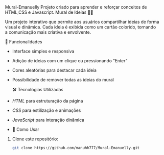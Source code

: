   Mural-Emanuelly
Projeto  criado para aprender e reforçar conceitos de HTML,CSS e Javascript.
  Mural de Ideias 🧠💡  

Um projeto interativo que permite aos usuários compartilhar ideias de forma visual e dinâmica. Cada ideia é exibida como um cartão colorido, tornando a comunicação mais criativa e envolvente.  

   🚀 Funcionalidades  
- Interface simples e responsiva  
- Adição de ideias com um clique ou pressionando "Enter"  
- Cores aleatórias para destacar cada ideia  
- Possibilidade de remover todas as ideias do mural  

   🛠️ Tecnologias Utilizadas  
- *HTML* para estruturação da página  
- *CSS* para estilização e animações  
- *JavaScript* para interação dinâmica
-  📌 Como Usar  
1. Clone este repositório:  
   ```sh
   git clone https://github.com/manuhh777/Mural-Emanuelly.git
